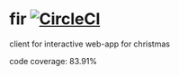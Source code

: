 # fir [![CircleCI](https://circleci.com/gh/skalagi/fir.svg?style=svg)](https://circleci.com/gh/skalagi/fir)
client for interactive web-app for christmas

code coverage: 83.91%
